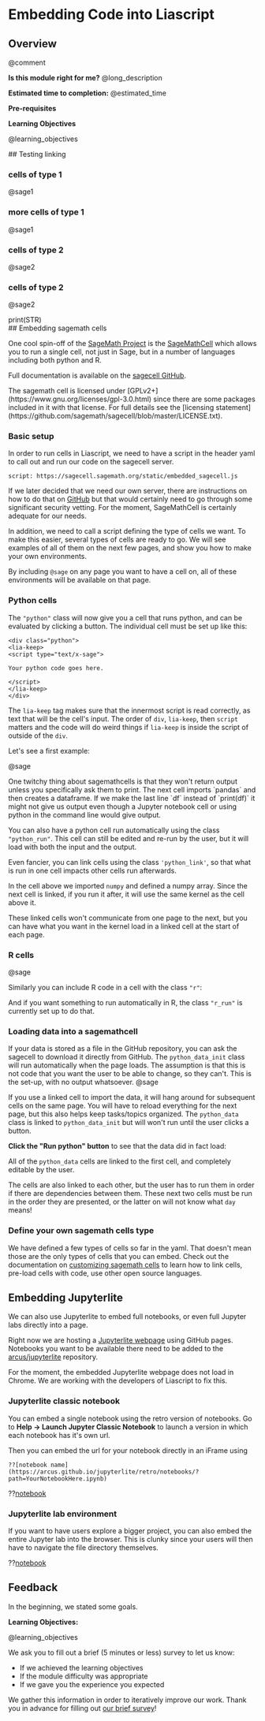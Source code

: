 <!--

author:   Elizabeth Drellich, Meredith Lee, and Rose Hartman
email:    drelliche@chop.edu
version:  0.0.1
module_template_version: 2.0.0
language: en
narrator: UK English Female
title: Embedding code into Liascript
comment:  This is a place to figure out how to embed code into a Liascript module.
long_description: Do you want to include python code in your module?

@learning_objectives  

After completion of this module, learners will be able to:

- Embed individual cells
- Link individual embedded cells
- Embed Jupyter notebooks
- Embed Jupyterlite labs.

@end

link:  https://chop-dbhi-arcus-education-website-assets.s3.amazonaws.com/css/styles.css

script: https://kit.fontawesome.com/83b2343bd4.js

script: https://sagecell.sagemath.org/static/embedded_sagecell.js

@sage
<script input="hidden">
// Make *any* div with class 'python' a Sage cell
sagecell.makeSagecell({inputLocation: 'div.python',
                       evalButtonText: 'Run python',
                       languages: ["python"],
                       hide: ['fullScreen', 'permalink'],
                       });
// Make *any* div with class 'python_run' a Sage cell
sagecell.makeSagecell({inputLocation: 'div.python_run',
                      evalButtonText: 'Run python',
                      languages: ["python"],
                      hide: ['fullScreen', 'permalink'],
                      autoeval: 'true'
                      });
// Make *any* div with class 'python_link' a Sage cell
sagecell.makeSagecell({inputLocation: 'div.python_link',
                      evalButtonText: 'Run python',
                      languages: ["python"],
                      hide: ['fullScreen', 'permalink'],
                      autoeval: 'false',
                      linked: 'true'
                      });
// Make *any* div with class 'python_data_init' a Sage cell
sagecell.makeSagecell({inputLocation: 'div.python_data_init',
                      evalButtonText: 'Run python',
                      languages: ["python"],
                      editor: 'codemirror-readonly',
                      hide: ['fullScreen', 'permalink','output','evalButton'],
                      autoeval: 'true',
                      linked: 'true',
                      linkKey: "data"
                      });       
// Make *any* div with class 'python_data' a Sage cell
sagecell.makeSagecell({inputLocation: 'div.python_data',
                      evalButtonText: 'Run python',
                      languages: ["python"],
                      hide: ['fullScreen', 'permalink'],
                      autoeval: 'false',
                      linked: 'true',
                      linkKey: "data"
                      });                

// Make *any* div with class 'r' a Sage cell
sagecell.makeSagecell({inputLocation: 'div.r',
                      evalButtonText: 'Run R',
                      languages: ["r"],
                      hide: ['fullScreen', 'permalink'],
                      });
// Make *any* div with class 'r_run' a Sage cell
sagecell.makeSagecell({inputLocation: 'div.r_run',
                      evalButtonText: 'Run R',
                      languages: ["r"],
                      hide: ['fullScreen', 'permalink'],
                      autoeval: 'true'
                      });
</script>
@end

@sage1
<script input="hidden">
// Make *any* div with class 'python_link1' a Sage cell
sagecell.makeSagecell({inputLocation: 'div.python_link1',
                      evalButtonText: 'Run python',
                      languages: ["python"],
                      hide: ['fullScreen', 'permalink'],
                      autoeval: 'false',
                      linked: 'true',
                      linkKey: 'link1'
                      });
</script>
@end

@sage2
<script input="hidden">
// Make *any* div with class 'python_link1' a Sage cell
sagecell.makeSagecell({inputLocation: 'div.python_link2',
                      evalButtonText: 'Run python',
                      languages: ["python"],
                      hide: ['fullScreen', 'permalink'],
                      autoeval: 'false',
                      linked: 'true',
                      linkKey: 'link2'
                      });
</script>
@end
-->
# Embedding Code into Liascript
<div class = "overview">

## Overview
@comment

**Is this module right for me?** @long_description

**Estimated time to completion:** @estimated_time

**Pre-requisites**

**Learning Objectives**

@learning_objectives

</div>
## Testing linking

### cells of type 1
@sage1
<div class="python_link1">
<lia-keep>
<script type="text/x-sage">
print(STR)
</script>
</lia-keep>
</div>

### more cells of type 1
@sage1
<div class="python_link1">
<lia-keep>
<script type="text/x-sage">
STR = "link type 1"
print(STR)
</script>
</lia-keep>
</div>

### cells of type 2
@sage2
<div class="python_link2">
<lia-keep>
<script type="text/x-sage">
STR = "type 2"
print(STR)
</script>
</lia-keep>
</div>

### cells of type 2
@sage2
<div class="python_link2">
<lia-keep>
print(STR)
</script>
</lia-keep>
</div>
## Embedding sagemath cells

One cool spin-off of the [SageMath Project](https://www.sagemath.org) is the [SageMathCell](https://sagecell.sagemath.org) which allows you to run a single cell, not just in Sage, but in a number of languages including both python and R.

Full documentation is available on the [sagecell GitHub](https://github.com/sagemath/sagecell).

<div class= "important">
The sagemath cell is licensed under [GPLv2+](https://www.gnu.org/licenses/gpl-3.0.html) since there are some packages included in it with that license. For full details see the [licensing statement](https://github.com/sagemath/sagecell/blob/master/LICENSE.txt).
</div>

### Basic setup

In order to run cells in Liascript, we need to have a script in the header yaml to call out and run our code on the sagecell server.

```
script: https://sagecell.sagemath.org/static/embedded_sagecell.js
```

If we later decided that we need our own server, there are instructions on how to do that on [GitHub](https://github.com/sagemath/sagecell) but that would certainly need to go through some significant security vetting. For the moment, SageMathCell is certainly adequate for our needs.

In addition, we need to call a script defining the type of cells we want. To make this easier, several types of cells are ready to go. We will see examples of all of them on the next few pages, and show you how to make your own environments.

By including `@sage` on any page you want to have a cell on, all of these environments will be available on that page.


### Python cells

The `"python"` class will now give you a cell that runs python, and can be evaluated by clicking a button. The individual cell must be set up like this:

```
<div class="python">
<lia-keep>
<script type="text/x-sage">

Your python code goes here.

</script>
</lia-keep>
</div>
```

The `lia-keep` tag makes sure that the innermost script is read correctly, as text that will be the cell's input. The order of `div`, `lia-keep`, then `script` matters and the code will do weird things if `lia-keep` is inside the script of outside of the `div`.

Let's see a first example:

@sage
<div class="python">
<lia-keep>
<script type="text/x-sage">

1+2  # this line will compute but not return output

print(3+4) #but this line will return output

</script>
</lia-keep>
</div>

<div class = "warning">
One twitchy thing about sagemathcells is that they won't return output unless you specifically ask them to print. The next cell imports `pandas` and then creates a dataframe. If we make the last line `df` instead of `print(df)` it might not give us output even though a Jupyter notebook cell or using python in the command line would give output.
</div>


<div class="python">
<lia-keep>
<script type="text/x-sage">
import pandas as pd
d = {'col1': [1, 2], 'col2': [3, 4]};
df = pd.DataFrame(data=d);
print(df)
</script>
</lia-keep>
</div>

You can also have a python cell run automatically using the class `"python_run"`. This cell can still be edited and re-run by the user, but it will load with both the input and the output.

<div class="python_run">
<lia-keep>
<script type="text/x-sage">
import numpy as np
a = np.arange(15).reshape(3, 5)
print(a.transpose())
</script>
</lia-keep>
</div>

Even fancier, you can link cells using the class `'python_link'`, so that what is run in one cell impacts other cells run afterwards.

<div class="python_link">
<lia-keep>
<script type="text/x-sage">
import numpy as np
B = np.arange(16).reshape(4, 4) +  np.identity((4))
print(B.transpose())
</script>
</lia-keep>
</div>

In the cell above we imported `numpy` and defined a numpy array. Since the next cell is linked, if you run it after, it will use the same kernel as the cell above it.

<div class="python_link">
<lia-keep>
<script type="text/x-sage">
C = np.linalg.inv(B)
print("B * C =")
print(B,"*",C,"=")
print(np.rint(np.dot(B,C)))
</script>
</lia-keep>
</div>

<div class = "warning">
These linked cells won't communicate from one page to the next, but you can have what you want in the kernel load in a linked cell at the start of each page.
</div>

### R cells
@sage

Similarly you can include R code in a cell with the class `"r"`:

<div class="r">
<lia-keep>
<script type="text/x-sage">
# R Program to find the multiplicationtable (from 1 to 10)
# take input from the user
num = 7
# use for loop to iterate 10 times
for(i in 1:10) {
print(paste(num,'x', i, '=', num*i))
}
</script>
</lia-keep>
</div>

And if you want something to run automatically in R, the class `"r_run"` is currently set up to do that.

<div class="r_run">
<lia-keep>
<script type="text/x-sage">
# Program to check if the input number is prime or not
# take input from the user
for(num in 1:20){
flag = 0
# prime numbers are greater than 1
if(num > 1) {
# check for factors
flag = 1
for(i in 2:20) {
if ((num %% i) == 0) {
flag = 0
break
}
}
}
if(num == 2)    flag = 1
if(flag == 1) {
print(paste(num,"is a prime number"))
} else {
print(paste(num,"is not a prime number"))
}
}
</script>
</lia-keep>
</div>

### Loading data into a sagemathcell

If your data is stored as a file in the GitHub repository, you can ask the sagecell to download it directly from GitHub. The `python_data_init` class will run automatically when the page loads. The assumption is that this is not code that you want the user to be able to change, so they can't. This is the set-up, with no output whatsoever.
@sage

<div class="python_data_init">
<lia-keep>
<script type="text/x-sage">

import pandas as pd
covid_testing = pd.read_csv('https://raw.githubusercontent.com/arcus/education_modules/embedded_code/a_sample_module_template/covid_testing.csv')

</script>
</lia-keep>
</div>

If you use a linked cell to import the data, it will hang around for subsequent cells on the same page. You will have to reload everything for the next page, but this also helps keep tasks/topics organized. The `python_data` class is linked to `python_data_init` but will won't run until the user clicks a button.

**Click the "Run python" button** to see that the data did in fact load:

<div class="python_data">
<lia-keep>
<script type="text/x-sage">
print(covid_testing.loc[[0,1,2,3,4],["first_name","last_name"]])
</script>
</lia-keep>
</div>

All of the `python_data` cells are linked to the first cell, and completely editable by the user.

<div class="python_data">
<lia-keep>
<script type="text/x-sage">
print(covid_testing.loc[4,:])
</script>
</lia-keep>
</div>

The cells are also linked to each other, but the user has to run them in order if there are dependencies between them. These next two cells must be run in the order they are presented, or the latter on will not know what `day` means!

<div class="python_data">
<lia-keep>
<script type="text/x-sage">
day = covid_testing.loc[4,"pan_day"]
print(day)
</script>
</lia-keep>
</div>

<div class="python_data">
<lia-keep>
<script type="text/x-sage">
print(day >= 5)
</script>
</lia-keep>
</div>

### Define your own sagemath cells type

We have defined a few types of cells so far in the yaml. That doesn't mean those are the only types of cells that you can embed. Check out the documentation on [customizing sagemath cells](https://github.com/sagemath/sagecell/blob/master/doc/embedding.rst) to learn how to link cells, pre-load cells with code, use other open source languages.

## Embedding Jupyterlite

We can also use Jupyterlite to embed full notebooks, or even full Jupyter labs directly into a page.

Right now we are hosting a [Jupyterlite webpage](https://arcus.github.io/jupyterlite/) using GitHub pages. Notebooks you want to be available there need to be added to the [arcus/jupyterlite](https://github.com/arcus/jupyterlite) repository.

<div class = "warning">
For the moment, the embedded Jupyterlite webpage does not load in Chrome. We are working with the developers of Liascript to fix this.
</div>

### Jupyterlite classic notebook
You can embed a single notebook using the retro version of notebooks. Go to **Help -> Launch Jupyter Classic Notebook** to launch a version in which each notebook has it's own url.

Then you can embed the url for your notebook directly in an iFrame using

```
??[notebook name](https://arcus.github.io/jupyterlite/retro/notebooks/?path=YourNotebookHere.ipynb)
```

??[notebook](https://arcus.github.io/jupyterlite/retro/notebooks/?path=p5.ipynb)

### Jupyterlite lab environment

If you want to have users explore a bigger project, you can also embed the entire Jupyter lab into the browser. This is clunky since your users will then have to navigate the file directory themselves.

??[notebook](https://arcus.github.io/jupyterlite/lab/index.html)

## Feedback

In the beginning, we stated some goals.

**Learning Objectives:**

@learning_objectives

We ask you to fill out a brief (5 minutes or less) survey to let us know:

* If we achieved the learning objectives
* If the module difficulty was appropriate
* If we gave you the experience you expected

We gather this information in order to iteratively improve our work.  Thank you in advance for filling out [our brief survey](https://redcap.chop.edu/surveys/?s=KHTXCXJJ93&module_name=%22Transform+Data+with+Pandas%22)!
